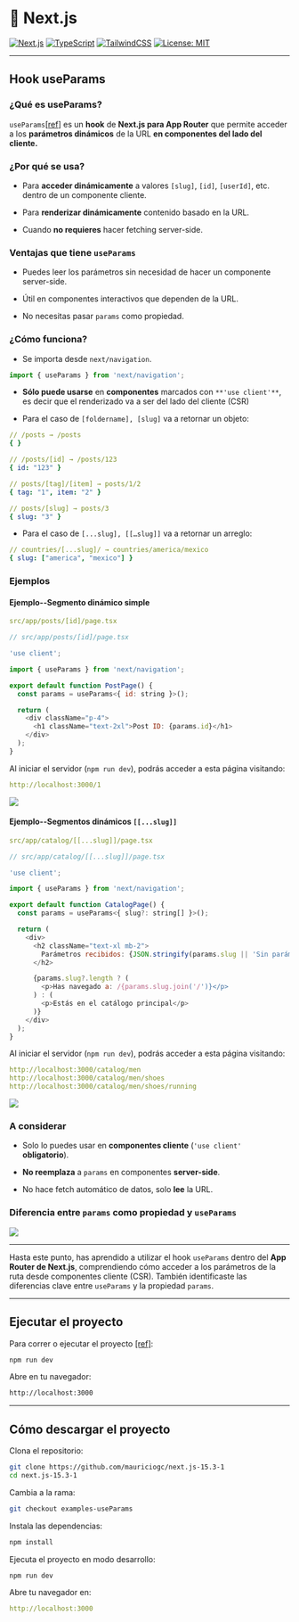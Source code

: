 # 🚀 Next.js

[![Next.js](https://img.shields.io/badge/Next.js-13%2B-blue?logo=next.js)](https://nextjs.org/)
[![TypeScript](https://img.shields.io/badge/TypeScript-5.x-blue?logo=typescript)](https://www.typescriptlang.org/)
[![TailwindCSS](https://img.shields.io/badge/TailwindCSS-3.x-06b6d4?logo=tailwindcss)](https://tailwindcss.com/)
[![License: MIT](https://img.shields.io/badge/license-MIT-green.svg)](https://opensource.org/licenses/MIT)

---

## Hook useParams

### ¿Qué es useParams?

`useParams`[[ref](https://nextjs.org/docs/app/api-reference/functions/use-params)] es un **hook** de **Next.js para App Router** que permite acceder a los **parámetros dinámicos** de la URL **en componentes del lado del cliente.**

### ¿Por qué se usa?

- Para **acceder dinámicamente** a valores `[slug]`, `[id]`, `[userId]`, etc. dentro de un componente cliente.

- Para **renderizar dinámicamente** contenido basado en la URL.
- Cuando **no requieres** hacer fetching server-side.

### Ventajas que tiene `useParams`

- Puedes leer los parámetros sin necesidad de hacer un componente server-side.

- Útil en componentes interactivos que dependen de la URL.
- No necesitas pasar `params` como propiedad.

### ¿Cómo funciona?

- Se importa desde `next/navigation`.

```js
import { useParams } from 'next/navigation';
```

- **Sólo puede usarse** en **componentes** marcados con `**'use client'**`, es decir que el renderizado va a ser del lado del cliente (CSR)

- Para el caso de `[foldername], [slug]` va a retornar un objeto:

```yaml
// /posts → /posts
{ }

// /posts/[id] → /posts/123
{ id: "123" }

// posts/[tag]/[item] → posts/1/2
{ tag: "1", item: "2" }

// posts/[slug] → posts/3
{ slug: "3" }
```

- Para el caso de `[...slug], [[…slug]]` va a retornar un arreglo:

```yaml
// countries/[...slug]/ → countries/america/mexico
{ slug: ["america", "mexico"] }
```

### Ejemplos

#### **Ejemplo--Segmento dinámico simple**

```yaml
src/app/posts/[id]/page.tsx
```

```js
// src/app/posts/[id]/page.tsx

'use client';

import { useParams } from 'next/navigation';

export default function PostPage() {
  const params = useParams<{ id: string }>();

  return (
    <div className="p-4">
      <h1 className="text-2xl">Post ID: {params.id}</h1>
    </div>
  );
}
```

Al iniciar el servidor (`npm run dev`), podrás acceder a esta página visitando:

```yaml
http://localhost:3000/1
```

![](https://cdn-images-1.medium.com/max/1600/1*GPe6ipgBdRK-xiq89v8mLQ.png)

#### **Ejemplo--Segmentos dinámicos `[[...slug]]`**

```yaml
src/app/catalog/[[...slug]]/page.tsx
```

```js
// src/app/catalog/[[...slug]]/page.tsx

'use client';

import { useParams } from 'next/navigation';

export default function CatalogPage() {
  const params = useParams<{ slug?: string[] }>();

  return (
    <div>
      <h2 className="text-xl mb-2">
        Parámetros recibidos: {JSON.stringify(params.slug || 'Sin parámetros')}
      </h2>

      {params.slug?.length ? (
        <p>Has navegado a: /{params.slug.join('/')}</p>
      ) : (
        <p>Estás en el catálogo principal</p>
      )}
    </div>
  );
}
```

Al iniciar el servidor (`npm run dev`), podrás acceder a esta página visitando:

```yaml
http://localhost:3000/catalog/men
http://localhost:3000/catalog/men/shoes
http://localhost:3000/catalog/men/shoes/running
```

![](https://cdn-images-1.medium.com/max/1600/1*daMj55FH9N6YD0bwpY9eJQ.gif)

### A considerar

- Solo lo puedes usar en **componentes cliente** (`'use client'` **obligatorio**).

- **No reemplaza** a `params` en componentes **server-side**.
- No hace fetch automático de datos, solo **lee** la URL.

### Diferencia entre `params` como propiedad y `useParams`

![](https://cdn-images-1.medium.com/max/1600/1*55cpyatHrhhiKOO7xcwcYA.png)

---

Hasta este punto, has aprendido a utilizar el hook `useParams` dentro del **App Router de Next.js**, comprendiendo cómo acceder a los parámetros de la ruta desde componentes cliente (CSR). También identificaste las diferencias clave entre `useParams` y la propiedad `params`.

---

## Ejecutar el proyecto

Para correr o ejecutar el proyecto [[ref]](https://nextjs.org/docs/app/getting-started/installation#run-the-development-server):

```bash
npm run dev
```

Abre en tu navegador:

```bash
http://localhost:3000
```

---

## Cómo descargar el proyecto

Clona el repositorio:

```bash
git clone https://github.com/mauriciogc/next.js-15.3-1
cd next.js-15.3-1
```

Cambia a la rama:

```bash
git checkout examples-useParams
```

Instala las dependencias:

```bash
npm install
```

Ejecuta el proyecto en modo desarrollo:

```bash
npm run dev
```

Abre tu navegador en:

```yaml
http://localhost:3000
```
